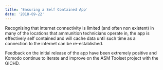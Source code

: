 ```yaml
---
title: 'Ensuring a Self Contained App'
date: '2018-09-22'
---
```


Recognising that internet connectivity is limited (and often non existent) in many of the locations that ammunition technicians operate in, the app is effectively self contained and will cache data until such time as a connection to the internet can be re-established.

Feedback on the initial release of the app have been extremely positive and Komodo continue to iterate and improve on the ASM Toolset project with the GICHD.
